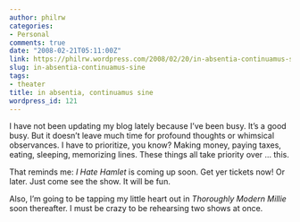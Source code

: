 ```yaml
---
author: philrw
categories:
- Personal
comments: true
date: "2008-02-21T05:11:00Z"
link: https://philrw.wordpress.com/2008/02/20/in-absentia-continuamus-sine/
slug: in-absentia-continuamus-sine
tags:
- theater
title: in absentia, continuamus sine
wordpress_id: 121
---
```


I have not been updating my blog lately because I’ve been busy. It’s a good busy. But it doesn’t leave much time for profound thoughts or whimsical observances. I have to prioritize, you know? Making money, paying taxes, eating, sleeping, memorizing lines. These things all take priority over ... this.

That reminds me: _I Hate Hamlet_ is coming up soon. Get yer tickets now! Or later. Just come see the show. It will be fun. 

Also, I’m going to be tapping my little heart out in _Thoroughly Modern Millie_ soon thereafter. I must be crazy to be rehearsing two shows at once.
